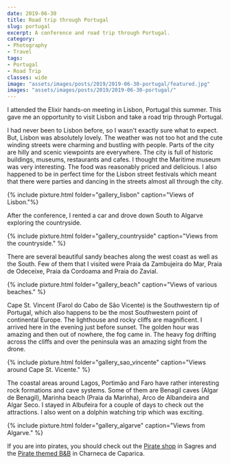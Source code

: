 ```yaml
---
date: 2019-06-30
title: Road trip through Portugal
slug: portugal
excerpt: A conference and road trip through Portugal.
category:
- Photography
- Travel
tags:
- Portugal
- Road Trip
classes: wide
image: "assets/images/posts/2019/2019-06-30-portugal/featured.jpg"
images: "assets/images/posts/2019/2019-06-30-portugal/"
---
```


I attended the Elixir hands-on meeting in Lisbon, Portugal this summer. This gave me an opportunity to visit Lisbon and take a road trip through Portugal.

I had never been to Lisbon before, so I wasn't exactly sure what to expect. But, Lisbon was absolutely lovely. The weather was not too hot and the cute winding streets were charming and bustling with people. Parts of the city are hilly and scenic viewpoints are everywhere. The city is full of historic buildings, museums, restaurants and cafes. I thought the Maritime museum was very interesting. The food was reasonably priced and delicious. I also happened to be in perfect time for the Lisbon street festivals which meant that there were parties and dancing in the streets almost all through the city.

{% include pixture.html folder="gallery_lisbon" caption="Views of Lisbon."%}

After the conference, I rented a car and drove down South to Algarve exploring the countryside. 

{% include pixture.html folder="gallery_countryside" caption="Views from the countryside." %}

There are several beautiful sandy beaches along the west coast as well as the South. Few of them that I visited were Praia da Zambujeira do Mar, Praia de Odeceixe, Praia da Cordoama and Praia do Zavial.

{% include pixture.html folder="gallery_beach" caption="Views of various beaches." %}

Cape St. Vincent (Farol do Cabo de São Vicente) is the Southwestern tip of Portugal, which also happens to be the most Southwestern point of continental Europe. The lighthouse and rocky cliffs are magnificent. I arrived here in the evening just before sunset. The golden hour was amazing and then out of nowhere, the fog came in. The heavy fog drifting across the cliffs and over the peninsula was an amazing sight from the drone.

{% include pixture.html folder="gallery_sao_vincente" caption="Views around Cape St. Vicente." %}

The coastal areas around Lagos, Portimão and Faro have rather interesting rock formations and cave systems. Some of them are Benagil caves (Algar de Benagil), Marinha beach (Praia da Marinha), Arco de Albandeira and Algar Seco. I stayed in Albufeira for a couple of days to check out the attractions. I also went on a dolphin watching trip which was exciting.

{% include pixture.html folder="gallery_algarve" caption="Views from Algarve." %}

If you are into pirates, you should check out the [Pirate shop](https://goo.gl/maps/qbAHqWVNwPujHEky5) in Sagres and the [Pirate themed B&B](https://www.booking.com/hotel/pt/os-piratas.en-gb.html) in Charneca de Caparica.